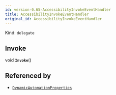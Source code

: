```yaml
---
id: version-0.65-AccessibilityInvokeEventHandler
title: AccessibilityInvokeEventHandler
original_id: AccessibilityInvokeEventHandler
---
```


Kind: `delegate`

## Invoke
void **`Invoke`**()





## Referenced by
- [`DynamicAutomationProperties`](DynamicAutomationProperties)
